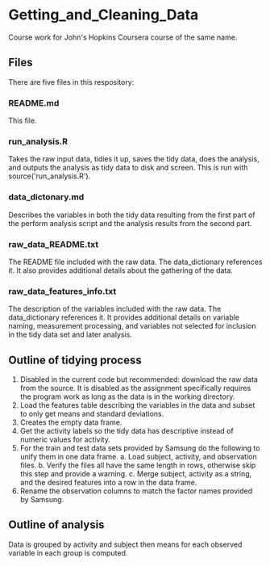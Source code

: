 # Getting_and_Cleaning_Data
Course work for John's Hopkins Coursera course of the same name.

## Files
There are five files in this respository:

### README.md

This file.

### run_analysis.R

Takes the raw input data, tidies it up, saves the tidy data, does the analysis, and outputs the analysis as tidy data to disk and screen. This is run with source('run_analysis.R').
                    
### data_dictonary.md

Describes the variables in both the tidy data resulting from the first part of the perform analysis script and the analysis results from the second part.
  
### raw_data_README.txt

The README file included with the raw data.  The data_dictionary references it.  It also provides additional details about the gathering of the data.

### raw_data_features_info.txt

The description of the variables included with the raw data.  The data_dictionary references it.  It provides additional details on variable naming, measurement processing, and variables not selected for inclusion in the tidy data set and later analysis.

## Outline of tidying process

  1. Disabled in the current code but recommended: download the raw data from the source.  It is disabled as the assignment specifically requires
     the program work as long as the data is in the working directory.
  2. Load the features table describing the variables in the data and subset to only get means and standard deviations.
  3. Creates the empty data frame.
  4. Get the activity labels so the tidy data has descriptive instead of numeric values for activity.
  5. For the train and test data sets provided by Samsung do the following to unify them in one data frame.
    a. Load subject, activity, and observation files.
    b. Verify the files all have the same length in rows, otherwise skip this step and provide a warning.
    c. Merge subject, activity as a string, and the desired features into a row in the data frame.
  6. Rename the observation columns to match the factor names provided by Samsung.
  
## Outline of analysis

  Data is grouped by activity and subject then means for each observed variable in each group is computed.

